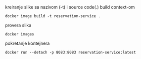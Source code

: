 kreiranje slike sa nazivom (-t) i source code(.) build context-om 
```
docker image build -t reservation-service .
```
provera slika
```
docker images
```
pokretanje kontejnera
``` 
docker run --detach -p 8083:8083 reservation-service:latest

```

